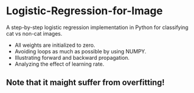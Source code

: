 # Logistic-Regression-for-Image

A step-by-step logistic regression implementation in Python for classifying cat vs non-cat images.

- All weights are initialized to zero.
- Avoiding loops as much as possible by using NUMPY.
- Illustrating forward and backward propagation.
- Analyzing the effect of learning rate.

## Note that it maight suffer from overfitting! ##
